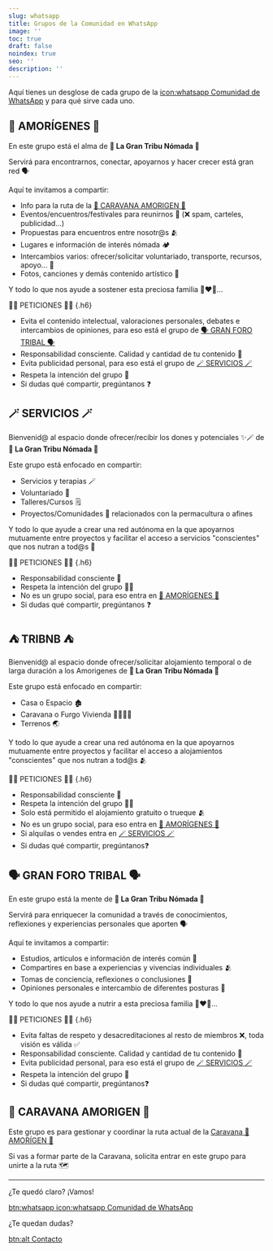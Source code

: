 ```yaml
---
slug: whatsapp
title: Grupos de la Comunidad en WhatsApp
image: ''
toc: true
draft: false
noindex: true
seo: ''
description: ''
---
```


Aquí tienes un desglose de cada grupo de la [icon:whatsapp Comunidad de WhatsApp](https://chat.whatsapp.com/DPbPJBRTk8pChDJBJP6q22 "nofollow") y para qué sirve cada uno.


## 🩵 AMORÍGENES 🩵

En este grupo está el alma de
**👣 La Gran Tribu Nómada 👣**

Servirá para encontrarnos, conectar, apoyarnos y hacer crecer está gran red 🗣️

Aquí te invitamos a compartir:

- Info para la ruta de la [🚐 CARAVANA AMORIGEN 🚐](#caravana-amorigen)
- Eventos/encuentros/festivales para reunirnos 🎉 (❌ spam, carteles, publicidad...)
- Propuestas para encuentros entre nosotr@s 🫂
- Lugares e información de interés nómada 🏕️
- Intercambios varios: ofrecer/solicitar voluntariado, transporte, recursos, apoyo... 🔄
- Fotos, canciones y demás contenido artístico 🎨

Y todo lo que nos ayude a sostener esta preciosa familia 👩‍❤️‍👩...

🙏🏽 PETICIONES 🙏🏽
{.h6}

- Evita el contenido intelectual, valoraciones personales, debates e intercambios de opiniones, para eso está el grupo de [🗣️ GRAN FORO TRIBAL 🗣️](#gran-foro-tribal)
- Responsabilidad consciente. Calidad y cantidad de tu contenido 🧠
- Evita publicidad personal, para eso está el grupo de [🪄 SERVICIOS 🪄](#servicios)
- Respeta la intención del grupo 👣
- Si dudas qué compartir, pregúntanos ❓


## 🪄 SERVICIOS 🪄

Bienvenid@ al espacio donde ofrecer/recibir los dones y potenciales ✨🪄 de
**👣 La Gran Tribu Nómada 👣**

Este grupo está enfocado en compartir:

- Servicios y terapias 🪄
- Voluntariado 🤝
- Talleres/Cursos 🗒️
- Proyectos/Comunidades 🏡 relacionados con la permacultura o afines

Y todo lo que ayude a crear una red autónoma en la que apoyarnos mutuamente entre proyectos y facilitar el acceso a servicios "conscientes" que nos nutran a tod@s 👥

🙏🏽 PETICIONES 🙏🏽
{.h6}

- Responsabilidad consciente 🧠
- Respeta la intención del grupo 🙏🏽
- No es un grupo social, para eso entra en [🩵 AMORÍGENES 🩵](#amorigenes)
- Si dudas qué compartir, pregúntanos ❓


## ⛺ TRIBNB ⛺

Bienvenid@ al espacio donde ofrecer/solicitar alojamiento temporal o de larga duración a los Amorigenes de 
**👣 La Gran Tribu Nómada 👣**

Este grupo está enfocado en compartir:

- Casa o Espacio 🏚️
- Caravana o Furgo Vivienda 🫱🏼‍🫲🏽
- Terrenos 🌏

Y todo lo que ayude a crear una red autónoma en la que apoyarnos mutuamente entre proyectos y facilitar el acceso a alojamientos "conscientes" que nos nutran a tod@s 🫂

🙏🏽 PETICIONES 🙏🏽
{.h6}

- Responsabilidad consciente 🧠
- Respeta la intención del grupo 🙏🏽
- Solo está permitido el alojamiento gratuito o trueque 🫂
- No es un grupo social, para eso entra en [🩵 AMORÍGENES 🩵](#amorigenes)
- Si alquilas o vendes entra en [🪄 SERVICIOS 🪄](#servicios)
- Si dudas qué compartir, pregúntanos❓


## 🗣️ GRAN FORO TRIBAL 🗣️

En este grupo está la mente de 
**👣 La Gran Tribu Nómada 👣**

Servirá para enriquecer la comunidad a través de conocimientos, reflexiones y experiencias personales que aporten 🗣️

Aquí te invitamos a compartir:

- Estudios, artículos e información de interés común 📖
- Compartires en base a experiencias y vivencias individuales 🫂
- Tomas de conciencia, reflexiones o conclusiones 💭
- Opiniones personales e intercambio de diferentes posturas 🤔

Y todo lo que nos ayude a nutrir a esta preciosa familia 👩‍❤️‍👩...

🙏🏽 PETICIONES 🙏🏽
{.h6}

- Evita faltas de respeto y desacreditaciones al resto de miembros ❌, toda visión es válida ✅
- Responsabilidad consciente. Calidad y cantidad de tu contenido 🧠
- Evita publicidad personal, para eso está el grupo de [🪄 SERVICIOS 🪄](#servicios)
- Respeta la intención del grupo 👣
- Si dudas qué compartir, pregúntanos❓


## 🚐 CARAVANA AMORIGEN 🚐

Este grupo es para gestionar y coordinar la ruta actual de la [Caravana 🚐  AMORÍGEN 🩵](/#caravana-amorigen)

Si vas a formar parte de la Caravana, solicita entrar en este grupo para unirte a la ruta 🗺️


---

¿Te quedó claro? ¡Vamos!

[btn:whatsapp icon:whatsapp Comunidad de WhatsApp](https://chat.whatsapp.com/DPbPJBRTk8pChDJBJP6q22 "nofollow")

¿Te quedan dudas?

[btn:alt Contacto](/#contacto)
